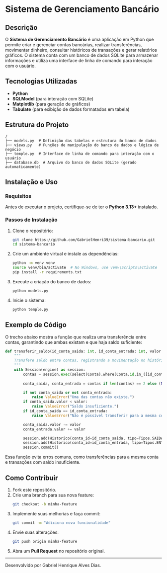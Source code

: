 # Sistema de Gerenciamento Bancário

## Descrição
O **Sistema de Gerenciamento Bancário** é uma aplicação em Python que permite criar e gerenciar contas bancárias, realizar transferências, movimentar dinheiro, consultar históricos de transações e gerar relatórios gráficos. O sistema conta com um banco de dados SQLite para armazenar informações e utiliza uma interface de linha de comando para interação com o usuário.

## Tecnologias Utilizadas
- **Python**
- **SQLModel** (para interação com SQLite)
- **Matplotlib** (para geração de gráficos)
- **Tabulate** (para exibição de dados formatados em tabela)

## Estrutura do Projeto
```
/
├── models.py  # Definição das tabelas e estrutura do banco de dados
├── views.py   # Funções de manipulação do banco de dados e lógica de negócio
├── temple.py  # Interface de linha de comando para interação com o usuário
├── database.db  # Arquivo do banco de dados SQLite (gerado automaticamente)
```

## Instalação e Uso
### Requisitos
Antes de executar o projeto, certifique-se de ter o **Python 3.13+** instalado.

### Passos de Instalação
1. Clone o repositório:
   ```sh
   git clone https://github.com/GabrielHenri39/sistema-bancario.git
   cd sistema-bancario
   ```

2. Crie um ambiente virtual e instale as dependências:
   ```sh
   python -m venv venv
   source venv/bin/activate  # No Windows, use venv\Scripts\activate
   pip install -r requirements.txt
   ```

3. Execute a criação do banco de dados:
   ```sh
   python models.py
   ```

4. Inicie o sistema:
   ```sh
   python temple.py
   ```

## Exemplo de Código
O trecho abaixo mostra a função que realiza uma transferência entre contas, garantindo que ambas existam e que haja saldo suficiente:

```python
def transferir_saldo(id_conta_saida: int, id_conta_entrada: int, valor: float) -> None:
    """
    Transfere saldo entre contas, registrando a movimentação no histórico.
    """
    with Session(engine) as session:
        contas = session.exec(select(Conta).where(Conta.id.in_([id_conta_saida, id_conta_entrada]))).all()
        
        conta_saida, conta_entrada = contas if len(contas) == 2 else (None, None)

        if not conta_saida or not conta_entrada:
            raise ValueError("Uma das contas não existe.")
        if conta_saida.valor < valor:
            raise ValueError("Saldo insuficiente.")
        if id_conta_saida == id_conta_entrada:
            raise ValueError("Não é possível transferir para a mesma conta.")

        conta_saida.valor -= valor
        conta_entrada.valor += valor

        session.add(Historico(conta_id=id_conta_saida, tipo=Tipos.SAIDA, valor=valor, data=date.today()))
        session.add(Historico(conta_id=id_conta_entrada, tipo=Tipos.ENTRADA, valor=valor, data=date.today()))
        session.commit()
```

Essa função evita erros comuns, como transferências para a mesma conta e transações com saldo insuficiente.

## Como Contribuir
1. Fork este repositório.
2. Crie uma branch para sua nova feature:
   ```sh
   git checkout -b minha-feature
   ```
3. Implemente suas melhorias e faça commit:
   ```sh
   git commit -m "Adiciona nova funcionalidade"
   ```
4. Envie suas alterações:
   ```sh
   git push origin minha-feature
   ```
5. Abra um **Pull Request** no repositório original.



---

Desenvolvido por Gabriel Henrique Alves Dias.

